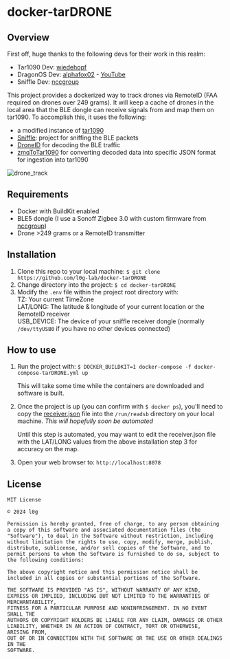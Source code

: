 # docker-tarDRONE

## Overview

First off, huge thanks to the following devs for their work in this realm:
- Tar1090 Dev: [wiedehopf](https://github.com/wiedehopf)
- DragonOS Dev: [alphafox02](https://github.com/alphafox02) - [YouTube](https://www.youtube.com/@cemaxecuter7783)
- Sniffle Dev: [nccgroup](https://github.com/nccgroup)

This project provides a dockerized way to track drones via RemoteID (FAA required on drones over 249 grams). It will keep a cache of drones in the local area that the BLE dongle can receive signals from and map them on tar1090. To accomplish this, it uses the following:

- a modified instance of [tar1090](https://github.com/wiedehopf/tar1090)
- [Sniffle](https://github.com/bkerler/Sniffle/tree/zmq): project for sniffing the BLE packets
- [DroneID](https://github.com/bkerler/DroneID) for decoding the BLE traffic
- [zmqToTar1090](https://github.com/l0g-lab/zmqToTar1090) for converting decoded data into specific JSON format for ingestion into tar1090

![drone_track](/images/output.gif)

## Requirements

- Docker with BuildKit enabled
- BLE5 dongle (I use a Sonoff Zigbee 3.0 with custom firmware from [nccgroup](https://github.com/nccgroup/Sniffle))
- Drone >249 grams or a RemoteID transmitter

## Installation

1. Clone this repo to your local machine: `$ git clone https://github.com/l0g-lab/docker-tarDRONE`
2. Change directory into the project: `$ cd docker-tarDRONE`
3. Modify the `.env` file within the project root directory with:\
    TZ: Your current TimeZone\
    LAT/LONG: The latitude & longitude of your current location or the RemoteID receiver\
    USB_DEVICE: The device of your sniffle receiver dongle (normally `/dev/ttyUSB0` if you have no other devices connected)

## How to use

1. Run the project with: `$ DOCKER_BUILDKIT=1 docker-compose -f docker-compose-tarDRONE.yml up`

    This will take some time while the containers are downloaded and software is built.

2. Once the project is up (you can confirm with `$ docker ps`), you'll need to copy the [receiver.json](https://github.com/l0g-lab/docker-tarDRONE/blob/main/tar1090_mod/receiver.json) file into the `/run/readsb` directory on your local machine. *This will hopefully soon be automated*

    Until this step is automated, you may want to edit the receiver.json file with the LAT/LONG values from the above installation step 3 for accuracy on the map.

3. Open your web browser to: `http://localhost:8078`

## License

```
MIT License

© 2024 l0g

Permission is hereby granted, free of charge, to any person obtaining a copy of this software and associated documentation files (the "Software"), to deal in the Software without restriction, including without limitation the rights to use, copy, modify, merge, publish, distribute, sublicense, and/or sell copies of the Software, and to permit persons to whom the Software is furnished to do so, subject to the following conditions:

The above copyright notice and this permission notice shall be included in all copies or substantial portions of the Software.

THE SOFTWARE IS PROVIDED "AS IS", WITHOUT WARRANTY OF ANY KIND, EXPRESS OR IMPLIED, INCLUDING BUT NOT LIMITED TO THE WARRANTIES OF MERCHANTABILITY,
FITNESS FOR A PARTICULAR PURPOSE AND NONINFRINGEMENT. IN NO EVENT SHALL THE
AUTHORS OR COPYRIGHT HOLDERS BE LIABLE FOR ANY CLAIM, DAMAGES OR OTHER
LIABILITY, WHETHER IN AN ACTION OF CONTRACT, TORT OR OTHERWISE, ARISING FROM,
OUT OF OR IN CONNECTION WITH THE SOFTWARE OR THE USE OR OTHER DEALINGS IN THE
SOFTWARE.
```